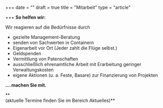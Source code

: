 +++
date = ""
draft = true
title = "Mitarbeit"
type = "article"

+++
**So helfen wir:**

Wir reagieren auf die Bedürfnisse durch

* gezielte Management-Beratung
* senden von Sachwerten in Containern
* Eigenarbeit vor Ort (Jeder zahlt die Flüge selbst.)
* Geldspenden
* Vermittlung von Patenschaften
* ausschließlich ehrenamtliche Arbeit mit Erarbeitung geringer Verwaltungskosten
* eigene Aktionen (u. a. Feste, Basare) zur Finanzierung von Projekten

**....machen Sie mit.**

**  
(aktuelle Termine finden Sie im Bereich Aktuelles)**
